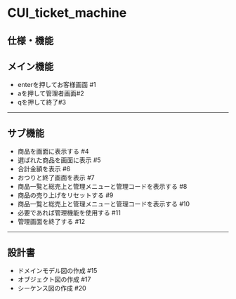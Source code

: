 # CUI_ticket_machine
仕様・機能
--- 
メイン機能
---
- enterを押してお客様画面 #1
- aを押して管理者画面#2
- qを押して終了#3
---
サブ機能
---
- 商品を画面に表示する #4
- 選ばれた商品を画面に表示 #5
- 合計金額を表示 #6
- おつりと終了画面を表示 #7
- 商品一覧と総売上と管理メニューと管理コードを表示する #8
- 商品の売り上げをリセットする #9
- 商品一覧と総売上と管理メニューと管理コードを表示する #10
- 必要であれば管理機能を使用する #11
- 管理画面を終了する #12
---  
設計書
---
- ドメインモデル図の作成 #15  
- オブジェクト図の作成 #17   
- シーケンス図の作成 #20  
